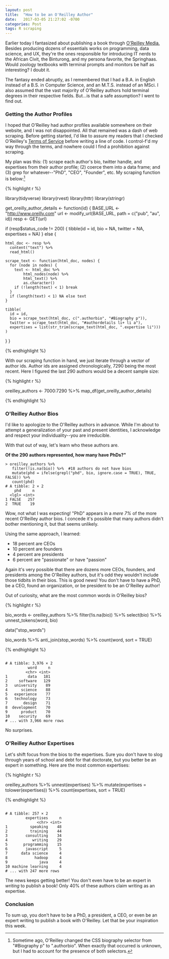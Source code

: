 ```yaml
---
layout: post
title:  "How to be an O'Reilley Author"
date:   2017-03-05 21:27:02 -0700
categories: Post
tags: R scraping
---
```


Earlier today I fantasized about publishing a book through [O'Reilley Media.](https://www.oreilly.com/) Besides producing dozens of essentials
works on programming, data science, and UX, they're the ones responsible for introducing IT nerds to the African Civit, the Binturong, 
and my persona favorite, the Springhaas. Would zoology textbooks with terminal prompts and monitors be half as interesting? I doubt it.

The fantasy ended abruptly, as I remembered that I had a B.A. in English instead of a B.S. in Computer Science, and an M.T.S. instead of an
MSci. I also assumed that the vast majority of O'Reilley authors hold terminal degrees in their respective fields. But...is 
that a safe assumption? I went to find out.

<!--more-->

### Getting the Author Profiles

I hoped that O'Reilley had author profiles available somewhere on their website, and I was not disappointed. All that remained was a dash
of web scraping. Before getting started, I'd like to assure my readers that I checked O'Reilley's [Terms of Service](http://www.oreilly.com/terms/index.html)
before writing a line of code. I control-f'd my way through the terms, and nowhere could I find a prohibition against scraping.

My plan was this: (1) scrape each author's bio, twitter handle, and expertises from their author profile; (2) coerce them into a data frame; and
(3) grep for whatever--"PhD", "CEO", "Founder", etc. My scraping function is below:[^1]

{% highlight r %}

library(tidyverse)
library(rvest)
library(httr)
library(stringr)

get_oreilly_author_details <- function(id) {
  BASE_URL <- "http://www.oreilly.com"
  url <- modify_url(BASE_URL, path = c("pub", "au", id))
  resp <- GET(url)
  
  if (resp$status_code != 200) {
    tibble(id = id, bio = NA, twitter = NA, expertises = NA)
  } else {
    
    html_doc <- resp %>% 
      content("text") %>% 
      read_html()
    
    scrape_text <- function(html_doc, nodes) {
      for (node in nodes) {
        text <- html_doc %>% 
            html_nodes(node) %>% 
            html_text() %>% 
            as.character()
        if (!length(text) < 1) break
      }
      if (length(text) < 1) NA else text
    }
    
    tibble(
      id = id,
      bio = scrape_text(html_doc, c(".authorbio", "#Biography p")),
      twitter = scrape_text(html_doc, "#authordetails li+ li a"),
      expertises = list(str_trim(scrape_text(html_doc, ".expertise li")))
    )
  }
}

{% endhighlight %}

With our scraping function in hand, we just iterate through a vector of author ids. Author ids are assigned chronologically, 7290 being the
most recent. Here I figured the last 290 authors would be a decent sample size:

{% highlight r %}

oreilley_authors <- 7000:7290 %>% 
  map_df(get_oreilly_author_details)

{% endhighlight %}

### O'Reilley Author Bios

I'd like to apologize to the O'Reilley authors in advance. While I'm about to attempt a generalization of your past and present identities,
I acknowledge and respect your individuality--you are irreducible.

With that out of way, let's learn who these authors are. 

**Of the 290 authors represented, how many have PhDs?"**

```
> oreilley_authors %>% 
   filter(!is.na(bio)) %>%  #18 authors do not have bios
   mutate(phd = ifelse(grepl("phd", bio, ignore.case = TRUE), TRUE, FALSE)) %>% 
   count(phd)
# A tibble: 2 × 2
    phd     n
  <lgl> <int>
1 FALSE   257
2  TRUE    19

```

Wow, not what I was expecting! "PhD" appears in a *mere 7%* of the more recent O'Reilley author bios. I concede it's possible that many authors
didn't bother mentioning it, but that seems unlikely. 

Using the same approach, I learned:

* 18 percent are CEOs
* 10 percent are founders
* 4 percent are presidents
* 6 percent are "passionate" or have "passion"

Again it's very possible that there are dozens more CEOs, founders, and presidents among the O'Reilley authors, but it's odd they wouldn't include
those tidbits in their bios. This is good news! You don't have to have a PhD, be a CEO, found an organization, or be president to be an
O'Reilley author!

Out of curiosity, what are the most common words in O'Reilley bios? 

{% highlight r %}

bio_words <- oreilley_authors %>% 
  filter(!is.na(bio)) %>%
  select(bio) %>% 
  unnest_tokens(word, bio) 

data("stop_words")

bio_words %>%
  anti_join(stop_words) %>% 
  count(word, sort = TRUE)
  
{% endhighlight %}

```

# A tibble: 3,976 × 2
          word     n
         <chr> <int>
1         data   181
2     software   129
3   university    89
4      science    88
5   experience    77
6   technology    73
7       design    71
8  development    70
9      product    70
10    security    69
# ... with 3,966 more rows

```

No surprises.

### O'Reilley Author Expertises

Let's shift focus from the bios to the expertises. Sure you don't have to slog through years of school and debt for that doctorate, but you
better be an expert in something. Here are the most common expertises:

{% highlight r %}

oreilley_authors %>% 
  unnest(expertises) %>% 
  mutate(expertises = tolower(expertises)) %>% 
  count(expertises, sort = TRUE)

{% endhighlight %}

```

# A tibble: 257 × 2
         expertises     n
              <chr> <int>
1          speaking    48
2          training    44
3        consulting    34
4           writing    29
5       programming    15
6        javascript     5
7      data science     4
8            hadoop     4
9              java     4
10 machine learning     4
# ... with 247 more rows

```

The news keeps getting better! You don't even have to be an expert in *writing* to publish a book! Only 40% of these authors claim
writing as an expertise. 

### Conclusion

To sum up, you don't have to be a PhD, a president, a CEO, or even be an expert writing to publish a book with O'Reilley. Let that be
your inspiration this week. 

[^1]: Sometime ago, O'Reilley changed the CSS biography selector from "#Biography p" to ".authorbio". When exactly that occurred is unknown,
but I had to account for the presence of both selectors.

